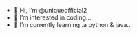 - 👋 Hi, I’m @uniqueofficial2
- 👀 I’m interested in coding...
- 🌱 I’m currently learning .a python & java..


<!---
uniqueofficial2/uniqueofficial2 is a ✨ special ✨ repository because its `README.md` (this file) appears on your GitHub profile.
You can click the Preview link to take a look at your changes.
--->
